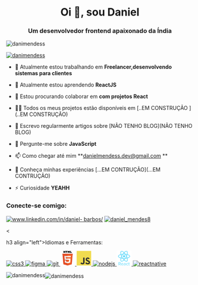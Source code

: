 <h1 align="center">Oi 👋, sou Daniel</h1>
<h3 align="center">Um desenvolvedor frontend apaixonado da Índia</h3>

<p align="left"> <img src=" https://komarev.com/ghpvc/?username=danimendess&label=Profile%20views&color=0e75b6&style=flat" alt="danimendess" /> </p>

<p align="left"> <a href="https:/ /github.com/ryo-ma/github-profile-trophy"><img src="https://github-profile-trophy.vercel.app/?username=danimendess" alt="danimendess" /></a > </p>

- 🔭 Atualmente estou trabalhando em **Freelancer,desenvolvendo sistemas para clientes**

- 🌱 Atualmente estou aprendendo **ReactJS**

- 👯 Estou procurando colaborar em **com projetos React**

- 👨‍💻 Todos os meus projetos estão disponíveis em [..EM CONSTRUÇÃO ](..EM CONSTRUÇÃO)

- 📝 Escrevo regularmente artigos sobre [NÃO TENHO BLOG](NÃO TENHO BLOG)

- 💬 Pergunte-me sobre **JavaScript**

- 📫 Como chegar até mim **danielmendess.dev@gmail.com **

- 📄 Conheça minhas experiências [...EM CONTRUÇÃO](...EM CONTRUÇÃO)

- ⚡ Curiosidade **YEAHH**

<h3 align="left">Conecte-se comigo:</h3>
<p align ="left">
<a href="www.linkedin.com/in/daniel-barbos/" target="blank"><img align="center" src="https ://raw.githubusercontent.com/rahuldkjain/github-profile-readme-generator/master/src/images/icons/Social/linked-in-alt.svg" alt="www.linkedin.com/in/daniel- barbos/" height="30" width="40" /></a>
<a href="https://instagram.com/daniel_mendes8" target="blank"><img align="center" src="https://raw.githubusercontent.com/rahuldkjain/github-profile-readme-generator /master/src/images/icons/Social/instagram.svg" alt="daniel_mendes8" height="30" width="40" /></a> </p>
<

h3 align="left">Idiomas e Ferramentas:</h3>
<p align="left"> <a href="https://www.w3schools.com/css/" target="_blank" rel="noreferrer"> <img src="https://raw.githubusercontent. com/devicons/devicon/master/icons/css3/css3-original-wordmark.svg" alt="css3" width="40" height="40"/> </a> <a href="https:// www.figma.com/" target="_blank" rel="noreferrer"> <img src="https://www.vectorlogo.zone/logos/figma/figma-icon.svg" alt="figma" width= "40" height="40"/> </a> <a href="https://git-scm.com/" target="_blank" rel="noreferrer"> <img src="https:// www.vectorlogo.zone/logos/git-scm/git-scm-icon.svg" alt="git" width="40" height="40"/> </a> <a href="https://www.w3. org/html/" target="_blank" rel="noreferrer"> <img src="https://raw.githubusercontent.com/devicons/devicon/master/icons/html5/html5-original-wordmark.svg" alt ="html5" width="40" height="40"/> </a> <a href="https://developer.mozilla.org/en-US/docs/Web/JavaScript" target="_blank" rel="noreferrer"> <img src="https://raw.githubusercontent.com/devicons/devicon/master/icons/javascript/javascript-original.svg" alt="javascript" width="40" height=" 40"/> </a><a href="https://nodejs.org" target="_blank" rel="noreferrer"> <img src="https://raw.githubusercontent.com/devicons/devicon/master/icons/nodejs/nodejs -original-wordmark.svg" alt="nodejs" width="40" height="40"/> </a> <a href="https://reactjs.org/" target="_blank" rel=" noreferrer"> <img src="https://raw.githubusercontent.com/devicons/devicon/master/icons/react/react-original-wordmark.svg" alt="react" width="40" height="40 "/> </a> <a href="https://reactnative.dev/" target="_blank" rel="noreferrer"> <img src="https://reactnative.dev/img/header_logo.svg" alt="reactnative" width="40" height="40"/> </a> </p>

<p><img align="left" src="https://github-readme-stats.vercel.app/api/top-langs?username=danimendess&show_icons=true&locale=en&layout=compact" alt="danimendess" /> </p>

<p> <img align="center" src="https://github-readme-stats.vercel.app/api?username=danimendess&show_icons=true&locale=en" alt="danimendess" /> </p>
